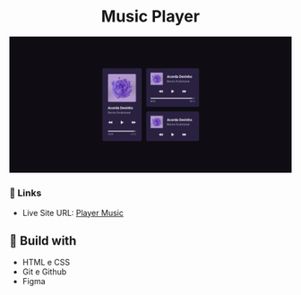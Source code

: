 <h1 align="center"> Music Player </h1>

![](./music-player/screenshot.png)

### 🔗 Links

- Live Site URL: [Player Music](https://lucazcruz.github.io/bora-codar-challenges/music-player-main/)

## 🚀 Build with

- HTML e CSS
- Git e Github
- Figma
